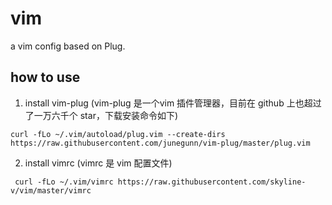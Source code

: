 # vim
a vim config based on Plug.
## how to use
1. install vim-plug (vim-plug 是一个vim 插件管理器，目前在 github 上也超过了一万六千个 star，下载安装命令如下)
``` 
curl -fLo ~/.vim/autoload/plug.vim --create-dirs https://raw.githubusercontent.com/junegunn/vim-plug/master/plug.vim 
```
2. install vimrc (vimrc 是 vim 配置文件)
```
 curl -fLo ~/.vim/vimrc https://raw.githubusercontent.com/skyline-v/vim/master/vimrc
```
